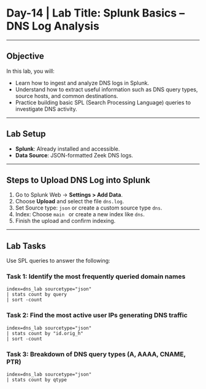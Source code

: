 # Day-14 | Lab Title: Splunk Basics – DNS Log Analysis

---

## Objective

In this lab, you will:
- Learn how to ingest and analyze DNS logs in Splunk.
- Understand how to extract useful information such as DNS query types, source hosts, and common destinations.
- Practice building basic SPL (Search Processing Language) queries to investigate DNS activity.

---

## Lab Setup

-  **Splunk**: Already installed and accessible.
-  **Data Source**: JSON-formatted Zeek DNS logs.

---

## Steps to Upload DNS Log into Splunk

1. Go to Splunk Web → **Settings > Add Data**.
2. Choose **Upload** and select the file `dns.log`.
3. Set Source type: `json` or create a custom source type `dns`.
4. Index: Choose `main ` or create a new index like `dns`.
5. Finish the upload and confirm indexing.

---

##  Lab Tasks

Use SPL queries to answer the following:

### Task 1: Identify the most frequently queried domain names
```spl
index=dns_lab sourcetype="json"
| stats count by query
| sort -count
```

### Task 2: Find the most active user IPs generating DNS traffic
```spl
index=dns_lab sourcetype="json"
| stats count by "id.orig_h"
| sort -count
```
### Task 3: Breakdown of DNS query types (A, AAAA, CNAME, PTR)
```spl
index=dns_lab sourcetype="json"
| stats count by qtype
```
